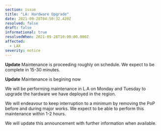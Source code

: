 ```yaml
---
section: issue
title: "LA: Hardware Upgrade"
date: 2021-09-28T04:50:32.420Z
resolved: false
draft: false
informational: true
resolvedWhen: 2021-09-28T10:00:00.000Z
affected:
  - LAX
severity: notice
---
```

**Update** Maintenance is proceeding roughly on schedule. We expect to be complete in 15-30 minutes.

**Update** Maintenance is begining now


We will be performing maintenance in L.A on Monday and Tuesday to upgrade the hardware we have deployed in the region.

We will endeavour to keep interruption to a minimum by removing the PoP before and during major works. We expect to be able to perform this maintenance within 1-2 hours.

We will update this announcement with further information when available.